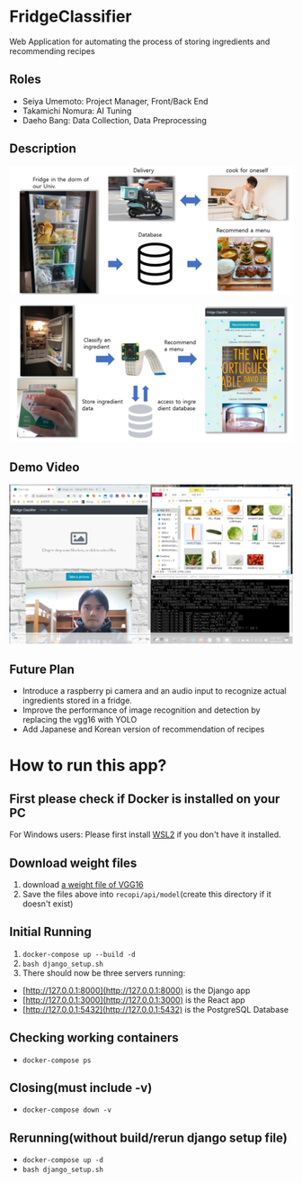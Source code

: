 # FridgeClassifier
Web Application for automating the process of storing ingredients and recommending recipes

## Roles
- Seiya Umemoto: Project Manager, Front/Back End
- Takamichi Nomura: AI Tuning
- Daeho Bang: Data Collection, Data Preprocessing

## Description
![image1](https://github.com/Pionier2027/recopi/blob/main/readme/smartrg1.jpg?raw=true)

![image2](https://github.com/Pionier2027/recopi/blob/main/readme/smartrg2.jpg?raw=true)

## Demo Video
[![demo_video](https://github.com/Pionier2027/recopi/blob/main/readme/smartrg_demo_pic.png?raw=true)](https://sunmoonackr-my.sharepoint.com/:v:/g/personal/seiyau77_sunmoon_ac_kr/ETZ_mhZaOkREvqAyERtMMdkBBsInM9R2cZA3jXTO9abOZw?e=BBeuPH)

## Future Plan
- Introduce a raspberry pi camera and an audio input to recognize actual ingredients stored in a fridge.
- Improve the performance of image recognition and detection by replacing the vgg16 with YOLO
- Add Japanese and Korean version of recommendation of recipes

# How to run this app?
## First please check if Docker is installed on your PC
For Windows users:
Please first install [WSL2](https://docs.microsoft.com/en-us/windows/wsl/install-win10) if you don't have it installed.


## Download weight files
1. download [a weight file of VGG16](https://sunmoonackr-my.sharepoint.com/:u:/g/personal/seiyau77_sunmoon_ac_kr/Ea4K_0F4JR9OqOMhpIh-h7MBW2RtoMGYYwgQdnwkOYmong?e=yz5jn5)
1. Save the files above into `recopi/api/model`(create this directory if it doesn't exist)

## Initial Running
1. `docker-compose up --build -d`
1. `bash django_setup.sh`
1. There should now be three servers running:
  - [http://127.0.0.1:8000](http://127.0.0.1:8000) is the Django app
  - [http://127.0.0.1:3000](http://127.0.0.1:3000) is the React app
  - [http://127.0.0.1:5432](http://127.0.0.1:5432) is the PostgreSQL Database

## Checking working containers
  - `docker-compose ps`

## Closing(must include -v)
  - `docker-compose down -v`

## Rerunning(without build/rerun django setup file)
  - `docker-compose up -d`
  - `bash django_setup.sh`